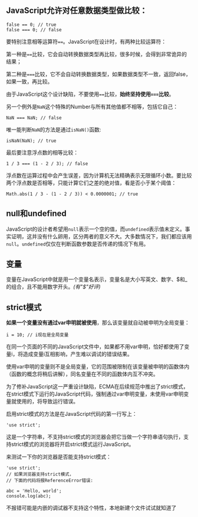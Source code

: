 ## JavaScript允许对任意数据类型做比较：
```
false == 0; // true
false === 0; // false
```
要特别注意相等运算符`==`。JavaScript在设计时，有两种比较运算符：

第一种是`==`比较，它会自动转换数据类型再比较，很多时候，会得到非常诡异的结果；

第二种是`===`比较，它不会自动转换数据类型，如果数据类型不一致，返回false，如果一致，再比较。

由于JavaScript这个设计缺陷，不要使用`==`比较，**始终坚持使用`===`比较**。

另一个例外是`NaN`这个特殊的Number与所有其他值都不相等，包括它自己：
```
NaN === NaN; // false
```
唯一能判断`NaN`的方法是通过`isNaN()`函数:
```
isNaN(NaN); // true
```
最后要注意浮点数的相等比较：
```
1 / 3 === (1 - 2 / 3); // false
```
浮点数在运算过程中会产生误差，因为计算机无法精确表示无限循环小数。要比较两个浮点数是否相等，只能计算它们之差的绝对值，看是否小于某个阈值：
```
Math.abs(1 / 3 - (1 - 2 / 3)) < 0.0000001; // true
```

## null和undefined
JavaScript的设计者希望用`null`表示一个空的值，而`undefined`表示值未定义。事实证明，这并没有什么卵用，区分两者的意义不大。大多数情况下，我们都应该用`null`。`undefined`仅仅在判断函数参数是否传递的情况下有用。

## 变量
变量在JavaScript中就是用一个变量名表示，变量名是大小写英文、数字、&dollar;和_的组合，且不能用数字开头。*(有"&dollar;"好评)*

## strict模式
**如果一个变量没有通过var申明就被使用**，那么该变量就自动被申明为全局变量：
```
i = 10; // i现在是全局变量
```
在同一个页面的不同的JavaScript文件中，如果都不用var申明，恰好都使用了变量i，将造成变量i互相影响，产生难以调试的错误结果。

使用var申明的变量则不是全局变量，它的范围被限制在该变量被申明的函数体内（函数的概念将稍后讲解），同名变量在不同的函数体内互不冲突。

为了修补JavaScript这一严重设计缺陷，ECMA在后续规范中推出了strict模式，在strict模式下运行的JavaScript代码，强制通过var申明变量，未使用var申明变量就使用的，将导致运行错误。

启用strict模式的方法是在JavaScript代码的第一行写上：
```
'use strict';
```
这是一个字符串，不支持strict模式的浏览器会把它当做一个字符串语句执行，支持strict模式的浏览器将开启strict模式运行JavaScript。

来测试一下你的浏览器是否能支持strict模式：
```
'use strict';
// 如果浏览器支持strict模式，
// 下面的代码将报ReferenceError错误:
```
```
abc = 'Hello, world';
console.log(abc);

```
不报错可能是内嵌的调试器不支持这个特性，本地新建个文件试试就知道了
